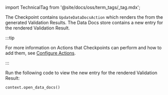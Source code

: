 import TechnicalTag from '@site/docs/oss/term_tags/_tag.mdx';

The Checkpoint contains `UpdateDataDocsAction` which renders the <TechnicalTag tag="data_docs" text="Data Docs"/> from the generated Validation Results. The Data Docs store contains a new entry for the rendered Validation Result.

:::tip 

For more information on Actions that Checkpoints can perform and how to add them, see [Configure Actions](../../../../docs/oss/guides/validation/validation_actions/actions_lp.md).

:::

Run the following code to view the new entry for the rendered Validation Result:

```python
context.open_data_docs()
```